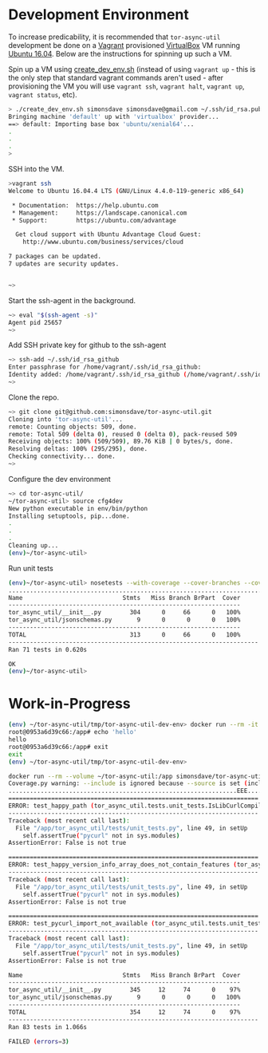 # Development Environment

To increase predicability, it is recommended
that ```tor-async-util``` development be done on a [Vagrant](http://www.vagrantup.com/) provisioned
[VirtualBox](https://www.virtualbox.org/)
VM running [Ubuntu 16.04](http://releases.ubuntu.com/16.04/).
Below are the instructions for spinning up such a VM.

Spin up a VM using [create_dev_env.sh](create_dev_env.sh)
(instead of using ```vagrant up``` - this is the only step
that standard vagrant commands aren't used - after provisioning
the VM you will use ```vagrant ssh```, ```vagrant halt```,
```vagrant up```, ```vagrant status```, etc).

```bash
> ./create_dev_env.sh simonsdave simonsdave@gmail.com ~/.ssh/id_rsa.pub ~/.ssh/id_rsa
Bringing machine 'default' up with 'virtualbox' provider...
==> default: Importing base box 'ubuntu/xenial64'...
.
.
.
>
```

SSH into the VM.

```bash
>vagrant ssh
Welcome to Ubuntu 16.04.4 LTS (GNU/Linux 4.4.0-119-generic x86_64)

 * Documentation:  https://help.ubuntu.com
 * Management:     https://landscape.canonical.com
 * Support:        https://ubuntu.com/advantage

  Get cloud support with Ubuntu Advantage Cloud Guest:
    http://www.ubuntu.com/business/services/cloud

7 packages can be updated.
7 updates are security updates.


~>
```

Start the ssh-agent in the background.

```bash
~> eval "$(ssh-agent -s)"
Agent pid 25657
~>
```

Add SSH private key for github to the ssh-agent

```bash
~> ssh-add ~/.ssh/id_rsa_github
Enter passphrase for /home/vagrant/.ssh/id_rsa_github:
Identity added: /home/vagrant/.ssh/id_rsa_github (/home/vagrant/.ssh/id_rsa_github)
~>
```

Clone the repo.

```bash
~> git clone git@github.com:simonsdave/tor-async-util.git
Cloning into 'tor-async-util'...
remote: Counting objects: 509, done.
remote: Total 509 (delta 0), reused 0 (delta 0), pack-reused 509
Receiving objects: 100% (509/509), 89.76 KiB | 0 bytes/s, done.
Resolving deltas: 100% (295/295), done.
Checking connectivity... done.
~>
```

Configure the dev environment

```bash
~> cd tor-async-util/
~/tor-async-util> source cfg4dev
New python executable in env/bin/python
Installing setuptools, pip...done.
.
.
.
Cleaning up...
(env)~/tor-async-util>
```

Run unit tests

```bash
(env)~/tor-async-util> nosetests --with-coverage --cover-branches --cover-erase --cover-package tor_async_util
.......................................................................
Name                            Stmts   Miss Branch BrPart  Cover
-----------------------------------------------------------------
tor_async_util/__init__.py        304      0     66      0   100%
tor_async_util/jsonschemas.py       9      0      0      0   100%
-----------------------------------------------------------------
TOTAL                             313      0     66      0   100%
----------------------------------------------------------------------
Ran 71 tests in 0.620s

OK
(env)~/tor-async-util>
```

# Work-in-Progress

```bash
(env) ~/tor-async-util/tmp/tor-async-util-dev-env> docker run --rm -it simonsdave/tor-async-util-dev-env:latest bash
root@0953a6d39c66:/app# echo 'hello'
hello
root@0953a6d39c66:/app# exit
exit
(env) ~/tor-async-util/tmp/tor-async-util-dev-env>
```

```bash
docker run --rm --volume ~/tor-async-util:/app simonsdave/tor-async-util-dev-env:latest nosetests --with-coverage --cover-branches --cover-erase --cover-package tor_async_util
Coverage.py warning: --include is ignored because --source is set (include-ignored)
................................................................EEE................
======================================================================
ERROR: test_happy_path (tor_async_util.tests.unit_tests.IsLibCurlCompiledWithAsyncDNSResolverTestCase)
----------------------------------------------------------------------
Traceback (most recent call last):
  File "/app/tor_async_util/tests/unit_tests.py", line 49, in setUp
    self.assertTrue("pycurl" not in sys.modules)
AssertionError: False is not true

======================================================================
ERROR: test_happy_version_info_array_does_not_contain_features (tor_async_util.tests.unit_tests.IsLibCurlCompiledWithAsyncDNSResolverTestCase)
----------------------------------------------------------------------
Traceback (most recent call last):
  File "/app/tor_async_util/tests/unit_tests.py", line 49, in setUp
    self.assertTrue("pycurl" not in sys.modules)
AssertionError: False is not true

======================================================================
ERROR: test_pycurl_import_not_available (tor_async_util.tests.unit_tests.IsLibCurlCompiledWithAsyncDNSResolverTestCase)
----------------------------------------------------------------------
Traceback (most recent call last):
  File "/app/tor_async_util/tests/unit_tests.py", line 49, in setUp
    self.assertTrue("pycurl" not in sys.modules)
AssertionError: False is not true

Name                            Stmts   Miss Branch BrPart  Cover
-----------------------------------------------------------------
tor_async_util/__init__.py        345     12     74      0    97%
tor_async_util/jsonschemas.py       9      0      0      0   100%
-----------------------------------------------------------------
TOTAL                             354     12     74      0    97%
----------------------------------------------------------------------
Ran 83 tests in 1.066s

FAILED (errors=3)
```
